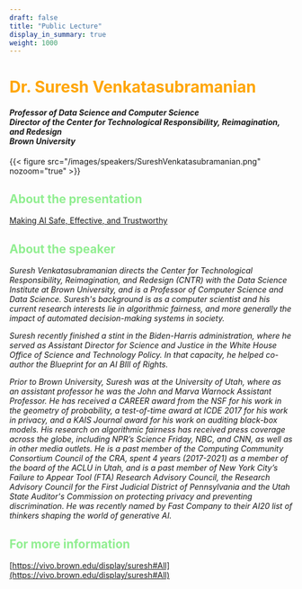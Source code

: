 ```yaml
---
draft: false
title: "Public Lecture"
display_in_summary: true
weight: 1000
---
```


# <span style="color:Orange">Dr. Suresh Venkatasubramanian</span>

<h4>
<i>Professor of Data Science and Computer Science<br>Director of the Center for Technological Responsibility, Reimagination, and Redesign<br>Brown University</i><br>
</h4>

{{< figure src="/images/speakers/SureshVenkatasubramanian.png" nozoom="true" >}}

## <span style="color:LightGreen">About the presentation</span>

[Making AI Safe, Effective, and Trustworthy](https://indico.cern.ch/event/1364455/contributions/6068974)

## <span style="color:LightGreen">About the speaker</span>

<p><i>
Suresh Venkatasubramanian directs the Center for Technological Responsibility, Reimagination, and Redesign (CNTR) with the Data Science Institute at Brown University, and is a Professor of Computer Science and Data Science. Suresh's background is as a computer scientist and his current research interests lie in algorithmic fairness, and more generally the impact of automated decision-making systems in society.

Suresh recently finished a stint in the Biden-Harris administration, where he served as Assistant Director for Science and Justice in the White House Office of Science and Technology Policy. In that capacity, he helped co-author the Blueprint for an AI BIll of Rights.

Prior to Brown University, Suresh was at the University of Utah, where as an assistant professor he was the John and Marva Warnock Assistant Professor. He has received a CAREER award from the NSF for his work in the geometry of probability, a test-of-time award at ICDE 2017 for his work in privacy, and a KAIS Journal award for his work on auditing black-box models. His research on algorithmic fairness has received press coverage across the globe, including NPR’s Science Friday, NBC, and CNN, as well as in other media outlets. He is a past member of the Computing Community Consortium Council of the CRA, spent 4 years (2017-2021) as a member of the board of the ACLU in Utah, and is a past member of New York City’s Failure to Appear Tool (FTA) Research Advisory Council, the Research Advisory Council for the First Judicial District of Pennsylvania and the Utah State Auditor's Commission on protecting privacy and preventing discrimination. He was recently named by Fast Company to their AI20 list of thinkers shaping the world of generative AI.
</p></i>

## <span style="color:LightGreen">For more information</span>

[https://vivo.brown.edu/display/suresh#All](https://vivo.brown.edu/display/suresh#All)